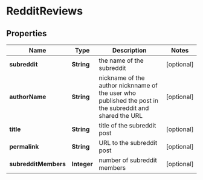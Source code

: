 

# RedditReviews


## Properties

| Name | Type | Description | Notes |
|------------ | ------------- | ------------- | -------------|
|**subreddit** | **String** | the name of the subreddit |  [optional] |
|**authorName** | **String** | nickname of the author nicknname of the user who published the post in the subreddit and shared the URL |  [optional] |
|**title** | **String** | title of the subreddit post |  [optional] |
|**permalink** | **String** | URL to the subreddit post |  [optional] |
|**subredditMembers** | **Integer** | number of subreddit members |  [optional] |



